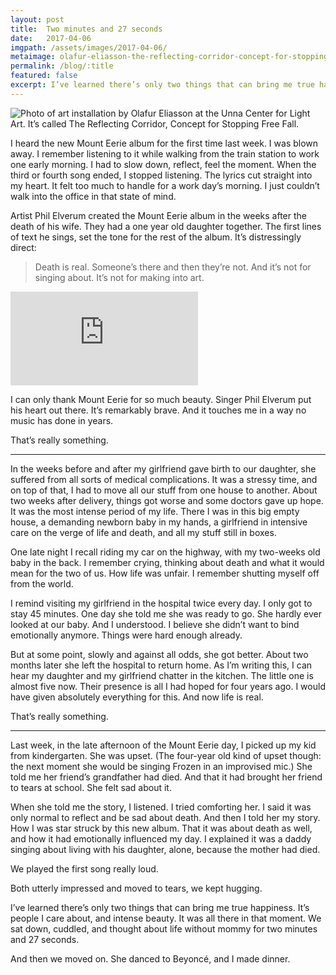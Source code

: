 ```yaml
---
layout: post
title:  Two minutes and 27 seconds
date:   2017-04-06
imgpath: /assets/images/2017-04-06/
metaimage: olafur-eliasson-the-reflecting-corridor-concept-for-stopping-free-fall.jpg
permalink: /blog/:title
featured: false
excerpt: I’ve learned there’s only two things that can bring me true happiness. It’s people I care about, and intense beauty.
---
```


![Photo of art installation by Olafur Eliasson at the Unna Center for Light Art. It’s called The Reflecting Corridor, Concept for Stopping Free Fall.]({{site.baseurl}}{{page.imgpath}}olafur-eliasson-the-reflecting-corridor-concept-for-stopping-free-fall.jpg "I saw this beautiful work by Olafur Eliasson at the Unna Center for Light Art. It’s called The Reflecting Corridor, Concept for Stopping Free Fall.")

I heard the new Mount Eerie album for the first time last week. I was blown away. I remember listening to it while walking from the train station to work one early morning. I had to slow down, reflect, feel the moment. When the third or fourth song ended, I stopped listening. The lyrics cut straight into my heart. It felt too much to handle for a work day’s morning. I just couldn’t walk into the office in that state of mind.

Artist Phil Elverum created the Mount Eerie album in the weeks after the death of his wife. They had a one year old daughter together. The first lines of text he sings, set the tone for the rest of the album. It’s distressingly direct:

> Death is real. Someone’s there and then they’re not. And it’s not for singing about. It’s not for making into art.

<div class="o-media-container o-media-container--soundcloud">
<iframe class="o-media-container__media" scrolling="no" frameborder="no" src="https://w.soundcloud.com/player/?url=https%3A//api.soundcloud.com/tracks/303406845&amp;color=ff5500&amp;auto_play=false&amp;hide_related=false&amp;show_comments=true&amp;show_user=true&amp;show_reposts=false"></iframe>
</div>


I can only thank Mount Eerie for so much beauty. Singer Phil Elverum put his heart out there. It’s remarkably brave. And it touches me in a way no music has done in years.

That’s really something.

---

In the weeks before and after my girlfriend gave birth to our daughter, she suffered from all sorts of medical complications. It was a stressy time, and on top of that, I had to move all our stuff from one house to another.
About two weeks after delivery, things got worse and some doctors gave up hope. It was the most intense period of my life. There I was in this big empty house, a demanding newborn baby in my hands, a girlfriend in intensive care on the verge of life and death, and all my stuff still in boxes.

One late night I recall riding my car on the highway, with my two-weeks old baby in the back. I remember crying, thinking about death and what it would mean for the two of us. How life was unfair. I remember shutting myself off from the world.

I remind visiting my girlfriend in the hospital twice every day. I only got to stay 45 minutes. One day she told me she was ready to go. She hardly ever looked at our baby. And I understood. I believe she didn’t want to bind emotionally anymore. Things were hard enough already.

But at some point, slowly and against all odds, she got better. About two months later she left the hospital to return home. As I’m writing this, I can hear my daughter and my girlfriend chatter in the kitchen. The little one is almost five now. Their presence is all I had hoped for four years ago. I would have given absolutely everything for this. And now life is real.

That’s really something.

---

Last week, in the late afternoon of the Mount Eerie day, I picked up my kid from kindergarten. She was upset. (The four-year old kind of upset though: the next moment she would be singing Frozen in an improvised mic.) She told me her friend’s grandfather had died. And that it had brought her friend to tears at school. She felt sad about it.

When she told me the story, I listened. I tried comforting her. I said it was only normal to reflect and be sad about death. And then I told her my story. How I was star struck by this new album. That it was about death as well, and how it had emotionally influenced my day. I explained it was a daddy singing about living with his daughter, alone, because the mother had died.

We played the first song really loud.

Both utterly impressed and moved to tears, we kept hugging.

I’ve learned there’s only two things that can bring me true happiness. It’s people I care about, and intense beauty. It was all there in that moment. We sat down, cuddled, and thought about life without mommy for two minutes and 27 seconds.

And then we moved on. She danced to Beyoncé, and I made dinner.
